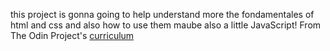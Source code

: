 this project is gonna going to help understand more the fondamentales of html and css and also how to use them maube also a little JavaScript!
From The Odin Project's [curriculum](http://www.theodinproject.com/courses/web-development-101/lessons/html-css)    